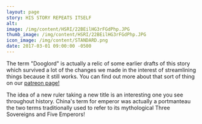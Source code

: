 ```yaml
---
layout: page
story: HIS STORY REPEATS ITSELF
alt:
image: /img/content/HSRI/22BEilHG3rFGdPhp.JPG
thumb_image: /img/content/HSRI/22BEilHG3rFGdPhp.JPG
icon_image: /img/content/STANDARD.png
date: 2017-03-01 09:00:00 -0500
---
```


The term "Dooglord" is actually a relic of some earlier drafts of this story which survived a lot of the changes we made in the interest of streamlining things because it still works. You can find out more about that sort of thing on our [patreon page!](https://www.patreon.com/fabelaro)

The idea of a new ruler taking a new title is an interesting one you see throughout history. China's term for emperor was actually a portmanteau the two terms traditionally used to refer to its mythological Three Sovereigns and Five Emperors!
